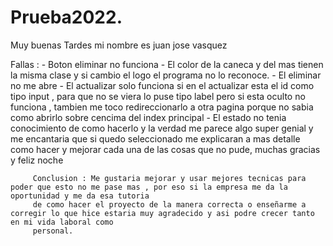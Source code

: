 # Prueba2022.


Muy buenas Tardes mi nombre es juan jose vasquez 


Fallas : - Boton eliminar no funciona
         - El color de la caneca y del mas tienen la misma clase y si cambio el logo el programa no lo reconoce.
         - El eliminar no me abre 
         - El actualizar solo funciona si en el actualizar esta el id como tipo input , para que no se viera lo puse tipo label pero si esta oculto no funciona , tambien            me toco redireccionarlo a otra pagina porque no sabia como abrirlo sobre cencima del index principal 
         - El estado no tenia conocimiento de como hacerlo y la verdad me parece algo super genial y me encantaria que si quedo seleccionado me explicaran a mas
         detalle como hacer y mejorar cada una de las cosas que no pude, muchas gracias y feliz noche
         
         Conclusion : Me gustaria mejorar y usar mejores tecnicas para poder que esto no me pase mas , por eso si la empresa me da la oportunidad y me da esa tutoria 
         de como hacer el proyecto de la manera correcta o enseñarme a corregir lo que hice estaria muy agradecido y asi podre crecer tanto en mi vida laboral como 
         personal.
